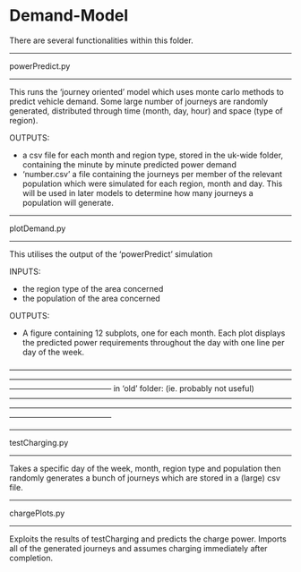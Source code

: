 # Demand-Model

There are several functionalities within this folder.

***************
powerPredict.py
***************
This runs the ‘journey oriented’ model which uses monte carlo methods to predict vehicle demand. Some large number of journeys are randomly generated, distributed through time (month, day, hour) and space (type of region).

OUTPUTS:
- a csv file for each month and region type, stored in the uk-wide folder, containing the minute by minute predicted power demand
- ‘number.csv’ a file containing the journeys per member of the relevant population which were simulated for each region, month and day. This will be used in later models to determine how many journeys a population will generate.

*************
plotDemand.py
*************
This utilises the output of the ‘powerPredict’ simulation

INPUTS:
- the region type of the area concerned
- the population of the area concerned

OUTPUTS:
- A figure containing 12 subplots, one for each month. Each plot displays the predicted power requirements throughout the day with one line per day of the week.



—————————————————————————————————————————————————————————————————————————————————————
in ‘old’ folder:                                            (ie. probably not useful)
—————————————————————————————————————————————————————————————————————————————————————

***************
testCharging.py
***************
Takes a specific day of the week, month, region type and population then randomly generates a bunch of journeys which are stored in a (large) csv file.

**************
chargePlots.py
**************
Exploits the results of testCharging and predicts the charge power. Imports all of the generated journeys and assumes charging immediately after completion.